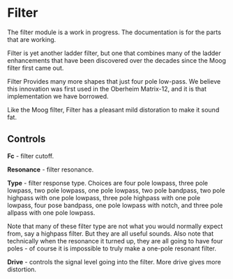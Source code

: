 # Filter

The filter module is a work in progress. The documentation is for the parts that are working.

Filter is yet another ladder filter, but one that combines many of the ladder enhancements that have been discovered over the decades since the Moog filter first came out.

Filter Provides many more shapes that just four pole low-pass. We believe this innovation was first used in the Oberheim Matrix-12, and it is that implementation we have borrowed.

Like the Moog filter, Filter has a pleasant mild distoration to make it sound fat.

## Controls

**Fc** - filter cutoff.

**Resonance** - filter resonance.

**Type** - filter response type. Choices are four pole lowpass, three pole lowpass, two pole lowpass, one pole lowpass, two pole bandpass, two pole highpass with one pole lowpass, three pole highpass with one pole lowpass, four pose bandpass, one pole lowpass with notch, and three pole allpass with one pole lowpass.

Note that many of these filter type are not what you would normally expect from, say a highpass filter. But they are all useful sounds. Also note that technically when the resonance it turned up, they are all going to have four poles - of course it is impossible to truly make a one-pole resonant filter.

**Drive** - controls the signal level going into the filter. More drive gives more distortion.